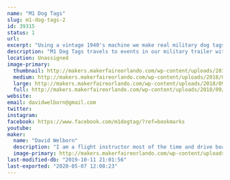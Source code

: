 ```yaml
---
name: "M1 Dog Tags"
slug: m1-dog-tags-2
id: 39315
status: 1
url: 
excerpt: "Using a vintage 1940's machine we make real military dog tags from the WWII through Vietnam time period."
description: "M1 Dog Tags travels to events in our military trailer with our 1940's dog tag machine.  We can make REAL vintage dog tags.  Customers can make custom tags with any message they want or recreate a lost or family heirloom dog tag."
location: Unassigned
image-primary:
  thumbnail: http://makers.makerfaireorlando.com/wp-content/uploads/2018/09/edited_1468106728427-150x150.jpg
  medium: http://makers.makerfaireorlando.com/wp-content/uploads/2018/09/edited_1468106728427-300x209.jpg
  large: http://makers.makerfaireorlando.com/wp-content/uploads/2018/09/edited_1468106728427-1024x713.jpg
  full: http://makers.makerfaireorlando.com/wp-content/uploads/2018/09/edited_1468106728427.jpg
website: 
email: davidwelborn@gmail.com
twitter: 
instagram: 
facebook: https://www.facebook.com/m1dogtag/?ref=bookmarks
youtube: 
maker:
  name: "David Welborn"
  description: "I am a flight instructor most of the time and drive boats at Disney part time. On weekends we like to bring the military trailer out to fun events and make vintage dog tags with any message the customer wants.  Is great to get out there and meet people and honor our military."
  image-primary: http://makers.makerfaireorlando.com/wp-content/uploads/2018/09/20161015_101148-1024x576.jpg
last-modified-db: "2019-10-11 21:01:56"
last-exported: "2020-05-07 12:08:23"
---
```

